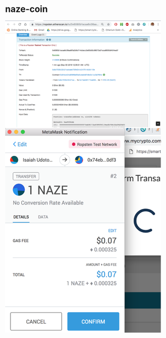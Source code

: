 # naze-coin
![alt text](https://github.com/isaiahudotong/naze-coin/blob/master/NazeCoinConfirmed.png)
![alt text](https://github.com/isaiahudotong/naze-coin/blob/master/NazeCoinTransaction.png)
